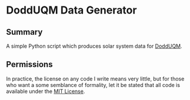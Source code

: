 DoddUQM Data Generator
======================


Summary
-------

A simple Python script which produces solar system data for [DoddUQM](https://github.com/tomdodd4598/dodd-uqm).


Permissions
-----------

In practice, the license on any code I write means very little, but for those who want a some semblance of formality, let it be stated that all code is available under the [MIT License](https://github.com/tomdodd4598/dodd-uqm-datagen/blob/main/LICENSE.md).